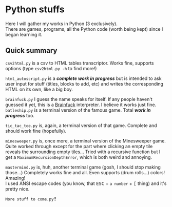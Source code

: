 # Python stuffs
Here I will gather my works in Python (3 exclusively).  
There are games, programs, all the Python code (worth being kept) since I began learning it.  

## Quick summary
`csv2html.py` is a csv to HTML tables transcriptor. Works fine, supports options (type `csv2html.py -h` to find more!)

`html_autoscript.py` is a ***complete work in progress*** but is intended to ask user input for stuff (titles, blocks to add, etc) and writes the corresponding HTML on its own, like a big boy.

`brainfuck.py` I guess the name speaks for itself. If any people haven't guessed it yet, this is a [Brainfuck](http://esolangs.org/wiki/Brainfuck) interpreter. I believe it works just fine.
`batleship.py` is a terminal version of the famous game. Total ***work in progress*** too.

`tic_tac_toe.py` is, again, a terminal version of that game. Complete and should work fine (hopefully).

`minesweeper.py` is, once more, a terminal version of the Minesweeper game. Quite worked through except for the part where clicking an empty tile reveals the surrounding empty tiles... Tried with a recursive function but I get a `MaximumRecursionDepthError`, which is both weird and annoying.

`mastermind.py` is, huh, another terminal game (gosh, I should stop making those...) Completely works fine and all. Even supports (drum rolls...) colors! Amazing!  
I used ANSI escape codes (you know, that <kbd>ESC</kbd> + `a number` + <kbd>[</kbd> thing) and it's pretty nice.

`More stuff to come.py`!!
